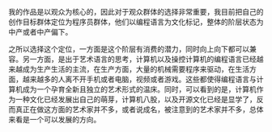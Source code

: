 我的作品是以观众为核心的，因此对于观众群体的选择非常重要，我目前把自己的创作目标群体定位为程序员群体，他们以编程语言为文化标记，整体的阶层状态为中产或者中产偏下。

之所以选择这个定位，一方面是这个阶层有消费的潜力，同时向上向下都可以兼容。另一方面，是出于艺术语言的思考，计算机以及操控计算机的编程语言已经越来越成为生产生活的主流，在生产方面，大量的机械需要程序来驱动，在生活方面，越来越多的人离不开手机或者电脑，视频或者游戏。这些都使得编程语言与计算机成为一个孕育全新且独立的艺术形式的温床。同时，可以看到的是，计算机作为一种文化已经发展出自己的萌芽，计算机八股，以及开源文化已经是显学了，反而真正在做这方面的艺术家并不多，或者说成名，被注意到的艺术家并不多，总体来看是一个可以发展的方向。